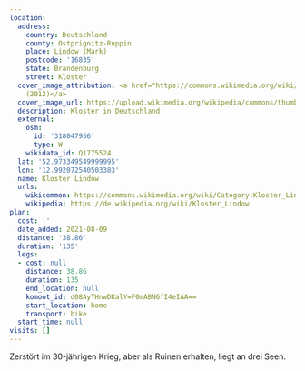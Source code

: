 ```yaml
---
location:
  address:
    country: Deutschland
    county: Ostprignitz-Ruppin
    place: Lindow (Mark)
    postcode: '16835'
    state: Brandenburg
    street: Kloster
  cover_image_attribution: <a href="https://commons.wikimedia.org/wiki/File:Kloster_Lindow1.JPG">Chris06
    (2012)</a>
  cover_image_url: https://upload.wikimedia.org/wikipedia/commons/thumb/9/91/Kloster_Lindow1.JPG/600px-a.jpg
  description: Kloster in Deutschland
  external:
    osm:
      id: '318047956'
      type: W
    wikidata_id: Q1775524
  lat: '52.973349549999995'
  lon: '12.992072540503383'
  name: Kloster Lindow
  urls:
    wikicommon: https://commons.wikimedia.org/wiki/Category:Kloster_Lindow
    wikipedia: https://de.wikipedia.org/wiki/Kloster_Lindow
plan:
  cost: ''
  date_added: 2021-08-09
  distance: '38.86'
  duration: '135'
  legs:
  - cost: null
    distance: 38.86
    duration: 135
    end_location: null
    komoot_id: d08AyTHnwDKalY=F0mABN6fI4eIAA==
    start_location: home
    transport: bike
  start_time: null
visits: []
---
```


Zerstört im 30-jährigen Krieg, aber als Ruinen erhalten, liegt an drei Seen.
